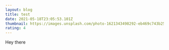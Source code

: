 ```yaml
---
layout: blog
title: test
date: 2021-05-18T23:05:53.101Z
thumbnail: https://images.unsplash.com/photo-1621343498292-eb469c743b25?ixid=MnwxMjA3fDB8MHxwaG90by1wYWdlfHx8fGVufDB8fHx8&ixlib=rb-1.2.1&auto=format&fit=crop&w=634&q=80
rating: 4
---
```

Hey there